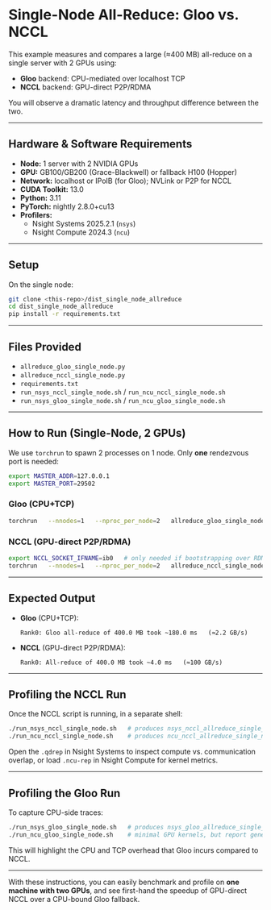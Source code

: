 # Single-Node All-Reduce: Gloo vs. NCCL

This example measures and compares a large (≈400 MB) all-reduce on a single server with 2 GPUs using:

- **Gloo** backend: CPU-mediated over localhost TCP  
- **NCCL** backend: GPU-direct P2P/RDMA  

You will observe a dramatic latency and throughput difference between the two.

---

## Hardware & Software Requirements

- **Node:** 1 server with 2 NVIDIA GPUs  
- **GPU:** GB100/GB200 (Grace-Blackwell) or fallback H100 (Hopper)  
- **Network:** localhost or IPoIB (for Gloo); NVLink or P2P for NCCL  
- **CUDA Toolkit:** 13.0  
- **Python:** 3.11  
- **PyTorch:** nightly 2.8.0+cu13  
- **Profilers:**  
  - Nsight Systems 2025.2.1 (`nsys`)  
  - Nsight Compute 2024.3 (`ncu`)

---

## Setup

On the single node:

```bash
git clone <this-repo>/dist_single_node_allreduce
cd dist_single_node_allreduce
pip install -r requirements.txt
```

---

## Files Provided

- `allreduce_gloo_single_node.py`  
- `allreduce_nccl_single_node.py`  
- `requirements.txt`  
- `run_nsys_nccl_single_node.sh` / `run_ncu_nccl_single_node.sh`  
- `run_nsys_gloo_single_node.sh` / `run_ncu_gloo_single_node.sh`  

---

## How to Run (Single-Node, 2 GPUs)

We use `torchrun` to spawn 2 processes on 1 node. Only **one** rendezvous port is needed:

```bash
export MASTER_ADDR=127.0.0.1
export MASTER_PORT=29502
```

### Gloo (CPU+TCP)

```bash
torchrun   --nnodes=1   --nproc_per_node=2   allreduce_gloo_single_node.py
```

### NCCL (GPU-direct P2P/RDMA)

```bash
export NCCL_SOCKET_IFNAME=ib0   # only needed if bootstrapping over RDMA
torchrun   --nnodes=1   --nproc_per_node=2   allreduce_nccl_single_node.py
```

---

## Expected Output

- **Gloo** (CPU+TCP):  
  ```
  Rank0: Gloo all-reduce of 400.0 MB took ~180.0 ms   (≈2.2 GB/s)
  ```

- **NCCL** (GPU-direct P2P/RDMA):  
  ```
  Rank0: All-reduce of 400.0 MB took ~4.0 ms   (≈100 GB/s)
  ```

---

## Profiling the NCCL Run

Once the NCCL script is running, in a separate shell:

```bash
./run_nsys_nccl_single_node.sh   # produces nsys_nccl_allreduce_single_node.qdrep
./run_ncu_nccl_single_node.sh    # produces ncu_nccl_allreduce_single_node_report.ncu-rep
```

Open the `.qdrep` in Nsight Systems to inspect compute vs. communication overlap, or load `.ncu-rep` in Nsight Compute for kernel metrics.

---

## Profiling the Gloo Run

To capture CPU-side traces:

```bash
./run_nsys_gloo_single_node.sh   # produces nsys_gloo_allreduce_single_node.qdrep
./run_ncu_gloo_single_node.sh    # minimal GPU kernels, but report generated
```

This will highlight the CPU and TCP overhead that Gloo incurs compared to NCCL.

---

With these instructions, you can easily benchmark and profile on **one machine with two GPUs**, and see first-hand the speedup of GPU-direct NCCL over a CPU-bound Gloo fallback.
